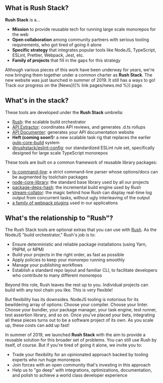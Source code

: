 
## What is Rush Stack?

**Rush Stack** is a...

- **Mission** to provide reusable tech for running large scale monorepos for the web
- **Open collaboration** among community partners with serious tooling requirements, who got tired of going it alone
- **Specific strategy** that integrates popular tools like NodeJS, TypeScript, ESLint, Prettier, Webpack, Jest, etc.
- **Family of projects** that fill in the gaps for this strategy

Although various pieces of this work have been underway for years, we're now bringing them together under a common charter as **Rush Stack**.  The new website was just launched in summer of 2019.  It still has a ways to go!  Track our progress on the [News]({% link pages/news.md %}) page.

## What's in the stack?

These tools are developed under the **Rush Stack** umbrella:

- [Rush](https://rushjs.io/): the scalable build orchestrator
- [API Extractor](https://api-extractor.com/): coordinates API reviews, and generates .d.ts rollups
- [API Documenter](https://api-extractor.com/pages/setup/generating_docs/): generates your API documentation website
- **Heft (coming soon!):** a new scalable task rig that replaces the earlier
  [gulp-core-build](https://www.npmjs.com/package/@microsoft/gulp-core-build) system
- [@<!---->rushstack/eslint-config](https://www.npmjs.com/package/@rushstack/eslint-config): our standardized
  ESLint rule set, specifically designed for large scale TypeScript monorepos

These tools are built on a common framework of reusable library packages:
- [ts-command-line](https://www.npmjs.com/package/@microsoft/ts-command-line): a strict command-line parser
  whose options/docs can be augmented by toolchain packages
- [node-core-library](https://www.npmjs.com/package/@microsoft/node-core-library): the standard base library
  used by all our projects
- [package-deps-hash](https://www.npmjs.com/package/@microsoft/package-deps-hash): the incremental build engine
  used by Rush
- [stream-collator](https://www.npmjs.com/package/@microsoft/stream-collator): the magic behind how Rush can
  display real-time log output from concurrent tasks, without ugly interleaving of the output
- [a family of webpack plugins](https://github.com/microsoft/rushstack/tree/master/webpack) used in our
  applications


## What's the relationship to "Rush"?

The Rush Stack tools are optional extras that you can use with [Rush](https://rushjs.io/).  As the NodeJS "build
orchestrator," Rush's job is to:

- Ensure deterministic and reliable package installations (using Yarn, PNPM, or NPM)
- Build your projects in the right order, as fast as possible
- Apply policies to keep your monorepo running smoothly
- Manage your publishing workflows
- Establish a standard repo layout and familiar CLI, to facilitate developers who contribute to many different monorepos

Beyond this role, Rush leaves the rest up to you.  Individual projects can build with any tool chain you like.
This is very flexible!

But flexibility has its downsides.  NodeJS tooling is notorious for its bewildering array of options:
Choose your compiler.  Choose your linter.  Choose your bundler, your package manager, your task engine,
test runner, test assertion library, and so on.  Once you've placed your bets, integrating all these pieces
turns out to be a software project of its own.  As you scale up, these costs can add up fast!

In summer of 2019, we launched **Rush Stack** with the aim to provide a reusable solution for this broader set of problems.  You can still use Rush by itself, of course.  But if you're tired of going it alone, we invite you to:

- Trade your flexibility for an opinionated approach backed by tooling experts who run huge monorepos
- Join forces with an open community that's investing in this approach
- Help us to "go deep" with integrations, optimizations, documentation, and polish to achieve a world class developer experience
